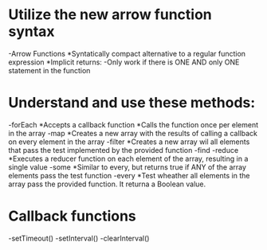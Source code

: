 # Utilize the new arrow function syntax
-Arrow Functions 
    *Syntatically compact alternative to a regular function expression
    *Implicit returns:
        -Only work if there is ONE AND only ONE statement in the function 

# Understand and use these methods:
-forEach
    *Accepts a callback function 
    *Calls the function once per element in the array
-map
    *Creates a new array with the results of calling a callback on every element in the array
-filter
    *Creates a new array wil all elements that pass the test implemented by the provided function
-find
-reduce
    *Executes a reducer function on each element of the array, resulting in a single value
-some
    *Similar to every, but returns true if ANY of the array elements pass the test function 
-every
    *Test wheather all elements in the array pass the provided function. It returna a Boolean value.

# Callback functions
-setTimeout()
-setInterval()
-clearInterval()

